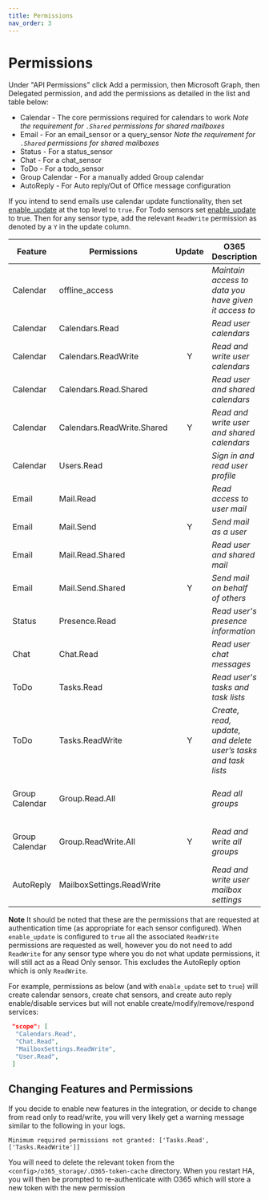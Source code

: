 ```yaml
---
title: Permissions
nav_order: 3
---
```


# Permissions

Under "API Permissions" click Add a permission, then Microsoft Graph, then Delegated permission, and add the permissions as detailed in the list and table below:
  * Calendar - The core permissions required for calendars to work *Note the requirement for `.Shared` permissions for shared mailboxes*
  * Email - For an email_sensor or a query_sensor *Note the requirement for `.Shared` permissions for shared mailboxes*
  * Status - For a status_sensor
  * Chat - For a chat_sensor
  * ToDo - For a todo_sensor
  * Group Calendar - For a manually added Group calendar
  * AutoReply - For Auto reply/Out of Office message configuration


  If you intend to send emails use calendar update functionality, then set [enable_update](./installation_and_configuration.md#configuration_variables) at the top level to `true`. For Todo sensors set [enable_update](installation_and_configuration.md#todo_sensors) to true. Then for any sensor type, add the relevant `ReadWrite` permission as denoted by a `Y` in the update column.
   

   | Feature  | Permissions           | Update | O365 Description                      | Notes |
   |----------|-----------------------|:------:|---------------------------------------|-------|
   | Calendar | offline_access        |   | *Maintain access to data you have given it access to* |       |
   | Calendar | Calendars.Read        |   | *Read user calendars*  |       |
   | Calendar | Calendars.ReadWrite   | Y | *Read and write user calendars* |       |
   | Calendar | Calendars.Read.Shared |   | *Read user and shared calendars*  | For shared mailboxes |
   | Calendar | Calendars.ReadWrite.Shared | Y | *Read and write user and shared calendars* | For shared mailboxes |
   | Calendar | Users.Read            |   | *Sign in and read user profile* |       |
   | Email    | Mail.Read             |   | *Read access to user mail* |       |
   | Email    | Mail.Send             | Y | *Send mail as a user* |       |
   | Email    | Mail.Read.Shared      |   | *Read user and shared mail* | For shared mailboxes |
   | Email    | Mail.Send.Shared      | Y | *Send mail on behalf of others* | For shared mailboxes |
   | Status   | Presence.Read         |   | *Read user's presence information* | Not for personal accounts |
   | Chat     | Chat.Read             |   | *Read user chat messages* | Not for personal accounts |
   | ToDo     | Tasks.Read            |   | *Read user's tasks and task lists* |       |
   | ToDo     | Tasks.ReadWrite       | Y | *Create, read, update, and delete user’s tasks and task lists* |   |
   | Group Calendar | Group.Read.All  |   | *Read all groups* | Not supported in legacy installs |
   | Group Calendar | Group.ReadWrite.All | Y | *Read and write all groups* | Not supported in legacy installs |
   | AutoReply | MailboxSettings.ReadWrite |   | *Read and write user mailbox settings* |       |
   
**Note** It should be noted that these are the permissions that are requested at authentication time (as appropriate for each sensor configured). When `enable_update` is configured to `true` all the associated `ReadWrite` permissions are requested as well, however you do not need to add `ReadWrite` for any sensor type where you do not what update permissions, it will still act as a Read Only sensor. This excludes the AutoReply option which is only `ReadWrite`.

For example, permissions as below (and with `enable_update` set to `true`) will create calendar sensors, create chat sensors, and create auto reply enable/disable services but will not enable create/modify/remove/respond services:
```json
 "scope": [
  "Calendars.Read",
  "Chat.Read",
  "MailboxSettings.ReadWrite",
  "User.Read",
 ]
```

## Changing Features and Permissions
If you decide to enable new features in the integration, or decide to change from read only to read/write, you will very likely get a warning message similar to the following in your logs.

`Minimum required permissions not granted: ['Tasks.Read', ['Tasks.ReadWrite']]`

You will need to delete the relevant token from the `<config>/o365_storage/.O365-token-cache` directory. When you restart HA, you will then be prompted to re-authenticate with O365 which will store a new token with the new permission
